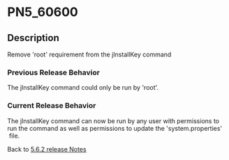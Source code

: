 # PN5_60600

<PageHeader />

## Description

Remove 'root' requirement from the jInstallKey command

### Previous Release Behavior

The jInstallKey command could only be run by 'root'.

### Current Release Behavior

The jInstallKey command can now be run by any user with permissions to run the command as well as permissions to update the 'system.properties'  file.

Back to [5.6.2 release Notes](./../README.md)

